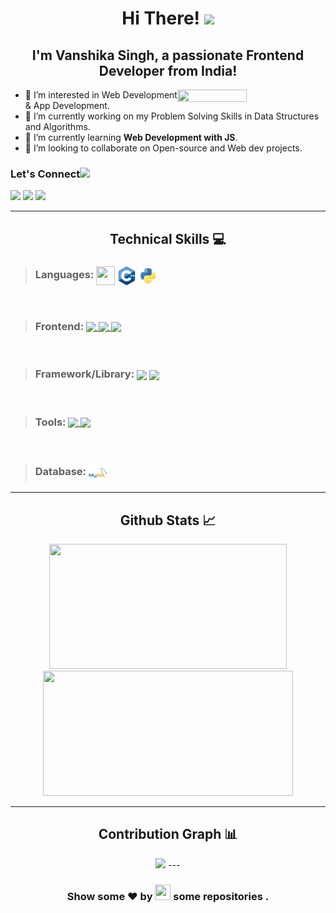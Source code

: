 <div align="center"><h1> Hi There! <img src="https://media.tenor.com/images/f580b40a349dcb2d7cb93573e2329061/tenor.gif" width="50"/>
</h1>
<h2>I'm Vanshika Singh, a passionate Frontend Developer from India!</h2></div>
<img src="https://imgur.com/Z9n1y5S.gif" height=47% width=47% align="right">



- 👀 I’m interested in Web Development & App Development.
- 🔭 I’m currently working on my Problem Solving Skills in Data Structures and Algorithms.
- 🌱 I’m currently learning **Web Development with JS**.
- 💞️ I’m looking to collaborate on Open-source and Web dev projects.



<h3>Let's Connect<img src='https://raw.githubusercontent.com/ShahriarShafin/ShahriarShafin/main/Assets/handshake.gif' width="80px"></h3>
  
[![](https://img.shields.io/badge/LinkedIn-0077B5?style=for-the-badge&logo=linkedin&logoColor=white)](https://www.linkedin.com/in/vanshika-singh-ba6b15157/) 
[<img src = "https://img.shields.io/badge/instagram-%23E4405F.svg?&style=for-the-badge&logo=instagram&logoColor=white">](https://www.instagram.com/_.vanshee/)
[![](https://img.shields.io/badge/Gmail-D14836?style=for-the-badge&logo=gmail&logoColor=white)](mailto:svanshika549@gmail.com)

***

<!--Technical skills-->
<div align="center"><h2> Technical Skills 💻 </h2> </div>

> ### Languages: <a href="https://www.cprogramming.com/"><img align="center" src="https://upload.wikimedia.org/wikipedia/commons/thumb/1/18/C_Programming_Language.svg/380px-C_Programming_Language.svg.png" width="30" height="30"/></a> <a href="https://www.w3schools.com/cpp/"><img align="center" src="https://raw.githubusercontent.com/devicons/devicon/master/icons/cplusplus/cplusplus-original.svg" alt="cplusplus" width="30" height="30"/></a>  <a href="https://www.python.org"><img align="center" src="https://raw.githubusercontent.com/devicons/devicon/master/icons/python/python-original.svg" alt="python" width="30" height="30"/></a>

<br />

> ### Frontend: <a href="https://developer.mozilla.org/en-US/docs/Web/html"><img align="center"  src="https://img.icons8.com/color/30/000000/html-5--v1.png"/></a><a href="https://developer.mozilla.org/en-US/docs/Web/css"> <img align="center" src="https://img.icons8.com/color/30/000000/css3.png"/></a><a href="https://developer.mozilla.org/en-US/docs/Web/JavaScript"> <img align="center" src="https://img.icons8.com/color/30/4a90e2/javascript--v1.png"/></a>

<br />

>### Framework/Library: <a href="https://reactjs.org/"> <img align="center" src="https://img.icons8.com/officel/30/000000/react.png"/></a> <a href="https://getbootstrap.com/"> <img align="center" src="https://img.icons8.com/color/30/000000/bootstrap.png"/></a> 
<br />

> ### Tools: <a> <img align="center" src="https://img.icons8.com/fluency/30/000000/github.png"/></a><a href="https://code.visualstudio.com/"> <img align="center" src="https://img.icons8.com/fluency/30/000000/visual-studio-code-2019.png"/></a>
<br />

> ### Database: <a href="https://www.mysql.com/"> <img align="center" src="https://raw.githubusercontent.com/devicons/devicon/master/icons/mysql/mysql-original-wordmark.svg" width="30" height="30"/></a> 

***

<!--Github Stats-->
<div align="center"><h2>Github Stats 📈 </h2>
<p align="center">
<img height="200px" width="380px" src="https://github-readme-stats.vercel.app/api?username=vanshika-singh518&show_icons=true&theme=midnight-purple" />     
<img height="200px" width="400px" src="https://github-readme-streak-stats.herokuapp.com/?user=vanshika-singh518&show_icons=true&theme=midnight-purple" />
<p/>

<!-- Stats | Languages
------| -------
![Vanshika 's Github Stats](https://github-readme-stats.vercel.app/api?username=vanshika-singh518&show_icons=true&theme=midnight-purple&text_color=BD632F) |  [![Top Langs](https://github-readme-stats.vercel.app/api/top-langs/?username=vanshika-singh518&theme=midnight-purple&layout=compact&langs_count=7&text_color=BD632F)](https://github.com/anuraghazra/github-readme-stats) -->
  


---
<h2 align="center">Contribution Graph 📊</h2>
<img src="https://github-readme-activity-graph.cyclic.app/graph?username=vanshika-singh518&theme=github-dark" />  
---
<center>
<h3 align="center">Show some ❤ by <img src="https://imgur.com/o7ncZFp.jpg" height=25px width=25px> some repositories .</h3>
</center>
  
